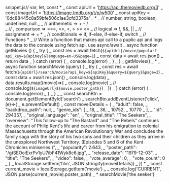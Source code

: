 snippet.js// var, let, const \*
_ const apiUrl = 'https://api.themoviedb.org/3'
_ const imageUrl = 'https://image.tmdb.org/t/p/w500'
_ const apiKey = '0dc88445c8a59bfe506c1ae3cfd3375a'
_ \*
_ // number, string, boolean, undefined, null
_
_ // arithemetic => + - /  
 _ // , comparison => ===, ==, <, > >= <=
_ // logical => !, &&, ||
_ // assignment => = \*
_ // conditionals => if, if-else, if-else-if, switch
_ // Functions \*
_ // Write a funcition that makes api call to a puplic api and logs the data to the console using fetch api. use async/await
_ async function getMovies () {
_ try {
_ const res = await fetch(`${apiUrl}/movie/popular?api_key=${apiKey}&language=en-US&page=1`)
_ const data = await res.json()
_ return data
_ } catch (error) {
_ console.log(error)
_ }
_ }
_ getMovies()
_ \*
_ async function searchMovie (query) {
_ try {
_ const res = await fetch(`${apiUrl}/search/movie?api_key=${apiKey}&query=${query}&page=2`)
_ const data = await res.json()
_ console.log(data)
_ data.results.map((movie)=>{
_ console.log(movie)
_ // console.log(`${imageUrl}${movie.poster_path}`)
_ })
_ } catch (error) {
_ console.log(error)
_ }
_ }
_
_ const searchBtn = document.getElementById('search')
_ searchBtn.addEventListener('click', (e)=>{
_ e.preventDefault()
_ const moveiDetails = {
_ "adult": false,
_ "backdrop_path": null,
_ "genre_ids": [
_ 18,
_ 36,
_ 10752,
_ 10770
_ ],
_ "id": 294357,
_ "original_language": "en",
_ "original_title": "The Seekers",
_ "overview": "This follow-up to \"The Bastard\" and \"The Rebels\" continues the account of Philip Kent's life and career from his emigration to colonial Massachusetts through the American Revolutionary War and concludes the family saga with the story of his two sons and their children as they arrive in the unexplored Northwest Territory. (Episodes 5 and 6 of the Kent Chronicles miniseries.)",
_ "popularity": 2.643,
_ "poster_path": "/gtSEOoiExrPv1yU7ibF41Wyk8c6.jpg",
_ "release_date": "1979-12-03",
_ "title": "The Seekers",
_ "video": false,
_ "vote_average": 0,
_ "vote_count": 0
_ }
_ localStorage.setItem('film', JSON.stringify(moveiDetails))
_ }) \*
_ const current_movie = localStorage.getItem('movie')
_
_ console.log('CURRENT', JSON.parse(current_movie).poster_path)
_ \* searchMovie('the seeker')
